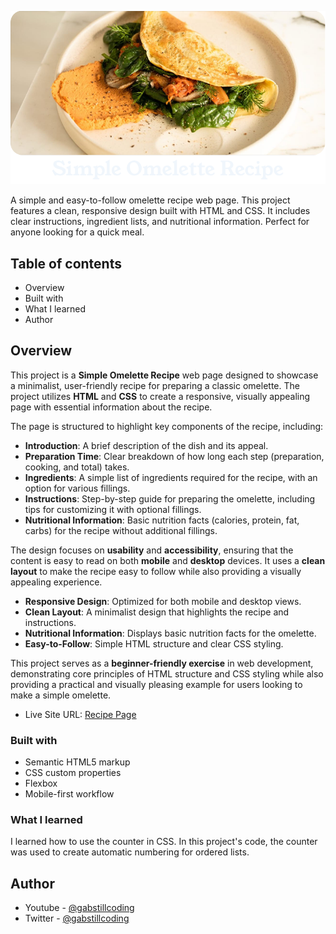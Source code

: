 ![](./assets/images/hero_img_redme.png)

A simple and easy-to-follow omelette recipe web page. This project features a clean, responsive design built with HTML and CSS. It includes clear instructions, ingredient lists, and nutritional information. Perfect for anyone looking for a quick meal.

## Table of contents

- Overview
- Built with
- What I learned
- Author

## Overview

This project is a **Simple Omelette Recipe** web page designed to showcase a minimalist, user-friendly recipe for preparing a classic omelette. The project utilizes **HTML** and **CSS** to create a responsive, visually appealing page with essential information about the recipe.

The page is structured to highlight key components of the recipe, including:

- **Introduction**: A brief description of the dish and its appeal.
- **Preparation Time**: Clear breakdown of how long each step (preparation, cooking, and total) takes.
- **Ingredients**: A simple list of ingredients required for the recipe, with an option for various fillings.
- **Instructions**: Step-by-step guide for preparing the omelette, including tips for customizing it with optional fillings.
- **Nutritional Information**: Basic nutrition facts (calories, protein, fat, carbs) for the recipe without additional fillings.

The design focuses on **usability** and **accessibility**, ensuring that the content is easy to read on both **mobile** and **desktop** devices. It uses a **clean layout** to make the recipe easy to follow while also providing a visually appealing experience.

- **Responsive Design**: Optimized for both mobile and desktop views.
- **Clean Layout**: A minimalist design that highlights the recipe and instructions.
- **Nutritional Information**: Displays basic nutrition facts for the omelette.
- **Easy-to-Follow**: Simple HTML structure and clear CSS styling.

This project serves as a **beginner-friendly exercise** in web development, demonstrating core principles of HTML structure and CSS styling while also providing a practical and visually pleasing example for users looking to make a simple omelette.

- Live Site URL: [Recipe Page](https://gabrielfelps.github.io/RecipePage/)

### Built with

- Semantic HTML5 markup
- CSS custom properties
- Flexbox
- Mobile-first workflow

### What I learned

I learned how to use the counter in CSS. In this project's code, the counter was used to create automatic numbering for ordered lists.

## Author

- Youtube - [@gabstillcoding](https://www.youtube.com/@gabstillcoding)
- Twitter - [@gabstillcoding](https://x.com/gabstillcoding)

